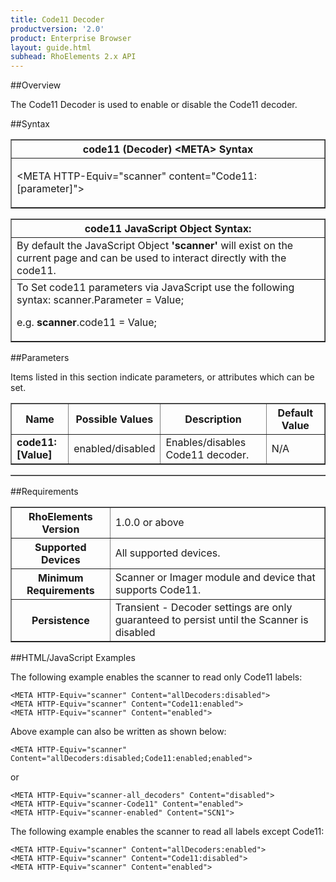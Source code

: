 ```yaml
---
title: Code11 Decoder
productversion: '2.0'
product: Enterprise Browser
layout: guide.html
subhead: RhoElements 2.x API
---
```


##Overview

The Code11 Decoder is used to enable or disable the Code11 decoder.

##Syntax

<table class="facelift" style="width:100%" border="1" padding="5px"> <tr><th class="tableHeading">code11 (Decoder) &lt;META&gt; Syntax
</th></tr><tr><td class="clsSyntaxCells clsOddRow"><p>&lt;META HTTP-Equiv="scanner" content="Code11:[parameter]"&gt;</p></td></tr></table>
<table class="facelift" style="width:100%" border="1" padding="5px"> <tr><th class="tableHeading">code11 JavaScript Object Syntax:</th></tr><tr><td class="clsSyntaxCells clsOddRow">
By default the JavaScript Object <b>'scanner'</b> will exist on the current page and can be used to interact directly with the code11.
</td></tr><tr><td class="clsSyntaxCells clsEvenRow">
To Set code11 parameters via JavaScript use the following syntax: scanner.Parameter = Value;
<P />e.g. <b>scanner</b>.code11 = Value;
</td></tr></table>

##Parameters


Items listed in this section indicate parameters, or attributes which can be set.
<table class="facelift" style="width:100%" border="1" padding="5px"> <col width="20%" /><col width="20%" /><col width="38%" /><col width="22%" /><tr><th class="tableHeading">Name</th><th class="tableHeading">Possible Values</th><th class="tableHeading">Description</th><th class="tableHeading">Default Value</th></tr><tr><td class="clsSyntaxCells clsOddRow"><b>code11:[Value]
</b></td><td class="clsSyntaxCells clsOddRow">enabled/disabled</td><td class="clsSyntaxCells clsOddRow">Enables/disables Code11 decoder.</td><td class="clsSyntaxCells clsOddRow">
N/A
</td></tr></table>
<table class="facelift" style="width:100%" border="1" padding="5px"> <col width="78%" /><col width="8%" /><col width="1%" /><col width="5%" /><col width="1%" /><col width="5%" /><col width="2%" /></table>





##Requirements

<table class="facelift" style="width:100%" border="1" padding="5px"> <tr><th class="tableHeading">RhoElements Version</th><td class="clsSyntaxCell clsEvenRow">1.0.0 or above
</td></tr><tr><th class="tableHeading">Supported Devices</th><td class="clsSyntaxCell clsOddRow">All supported devices.</td></tr><tr><th class="tableHeading">Minimum Requirements</th><td class="clsSyntaxCell clsOddRow">Scanner or Imager module and device that supports Code11.</td></tr><tr><th class="tableHeading">Persistence</th><td class="clsSyntaxCell clsEvenRow">Transient - Decoder settings are only guaranteed to persist until the Scanner is disabled</td></tr></table>


##HTML/JavaScript Examples

The following example enables the scanner to read only Code11 labels:

	<META HTTP-Equiv="scanner" Content="allDecoders:disabled">
	<META HTTP-Equiv="scanner" Content="Code11:enabled">
	<META HTTP-Equiv="scanner" Content="enabled">
	
Above example can also be written as shown below:

	<META HTTP-Equiv="scanner" Content="allDecoders:disabled;Code11:enabled;enabled">
	
or

	<META HTTP-Equiv="scanner-all_decoders" Content="disabled">
	<META HTTP-Equiv="scanner-Code11" Content="enabled">
	<META HTTP-Equiv="scanner-enabled" Content="SCN1">
	
The following example enables the scanner to read all labels except Code11:

	<META HTTP-Equiv="scanner" Content="allDecoders:enabled">
	<META HTTP-Equiv="scanner" Content="Code11:disabled">
	<META HTTP-Equiv="scanner" Content="enabled">
	





